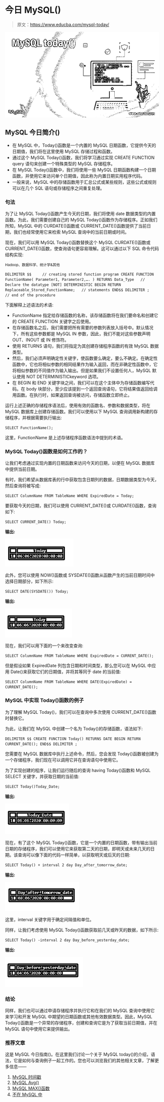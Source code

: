 # 今日 MySQL()

> 原文：<https://www.educba.com/mysql-today/>

![MySQL-today()](img/8efa49043b39c2e2b689442e523ee939.png)



## MySQL 今日简介()

*   在 MySQL 中，Today()函数是一个内置的 MySQL 日期函数，它提供今天的日期值，我们将在这里使用 MySQL 存储过程和函数。
*   通过这个 MySQL Today()函数，我们将学习通过实现 CREATE FUNCTION query 语句来创建一个特殊类型的 MySQL 存储程序。
*   在 MySQL Today()函数中，我们将使用一些 MySQL 日期函数构建一个日期函数，并使用它来访问单个日期值，因此称为内置日期实用程序代码。
*   一般来说，MySQL 中的存储函数用于汇总公式或某些规则，这些公式或规则可以在几个 SQL 语句或存储程序之间重复处理。

### 句法

为了让 MySQL Today()函数产生今天的日期，我们将使用 date 数据类型的内置函数。为此，我们需要创建自己的 MySQL Today()函数作为存储程序。正如我们所知，MySQL 中的 CURDATE()函数或 CURRENT_DATE()函数提供了当前日期，我们也经常使用它来检索 MySQL 查询中的当前日期或时间。

现在，我们可以用 MySQL Today()函数替换这个 MySQL CURDATE()函数或 CURRENT_DATE()函数，使查询语句更容易理解。这可以通过以下 SQL 命令代码结构实现:

<small>Hadoop、数据科学、统计学&其他</small>

`DELIMITER $$     // creating stored function program
CREATE FUNCTION FunctionName(
Parameter1,
Parameter2,….
)
RETURNS Data_Type   // Declare the datatype
[NOT] DETERMINISTIC
BEGIN
RETURN  Replaceable_Stored_FunctionName;   // statements
END$$
DELIMITER ;    // end of the procedure`

下面解释上述语法的术语:

*   FunctionName 指定给存储函数的名称，该存储函数将在我们要命名和创建它的 CREATE FUNCTION 关键字之后使用。
*   在存储函数名之后，我们需要把所有需要的参数列表放入括号中。默认情况下，所有这些参数都是 MySQL IN 参数，因此，我们不能对这些参数声明 OUT、INOUT 或 IN 修饰符。
*   使用 RETURNS 语句，我们将指定为其创建存储程序函数的有效 MySQL 数据类型。
*   然后，我们必须声明确定性关键字，使函数要么确定，要么不确定。在确定性函数中，它也将相似参数的相同结果作为输入返回，而在非确定性函数中，它将相似参数的不同值作为输入输出。但是如果我们不设置任何人，MySQL 默认使用 NOT DETERMINISTICkeyword 选项。
*   在 BEGIN 和 END 关键字块之间，我们可以在这个主体中为存储函数编写代码。在 body 块部分，至少应该提到一个返回查询语句，它将结果值返回给调用函数。在执行时，如果返回查询被访问，存储函数立即终止。

运行上述正确的存储程序语法后，使用有效的函数名、参数和数据类型，将在 MySQL 数据库上创建存储函数。我们可以使用以下 MySQL 查询调用新构建的存储程序，并根据需要执行输出:

`SELECT FunctionName();`

这里，FunctionName 是上述存储程序函数语法中提到的术语。

### MySQL Today()函数是如何工作的？

让我们考虑通过实现内置的日期函数来访问今天的日期，以便在 MySQL 数据库中提供当前日期。

有时，我们希望从数据库表的行中获取包含日期列的数据，日期数据类型为今天，然后查询将被写成:

`SELECT ColumnName FROM TableName WHERE ExpiredDate = Today;`

要获取今天的日期，我们可以使用 CURRENT_DATE()或 CURDATE()函数，查询如下:

`SELECT CURRENT_DATE() Today;`

**输出:**

![MySQL today() - 1](img/0e8ea38552aa88959ed3a3b725222aaf.png)



此外，您可以使用 NOW()函数或 SYSDATE()函数从函数产生的当前日期时间中选择日期部分，如下所示:

`SELECT DATE(SYSDATE()) Today;`

**输出:**

![MySQL today() - 2](img/7bf41063cea3c27c1b09518457a677f5.png)



现在，我们可以用下面的一个来改变查询:

`SELECT ColumnName FROM TableName WHERE ExpiredDate = CURRENT_DATE();`

但是假设如果 ExpiredDate 列包含日期和时间类型，那么您可以在 MySQL 中应用 Date()来获取它们的日期值，并将其等同于 date 的当前值:

`SELECT ColumnName FROM TableName WHERE DATE(ExpiredDate) = CURRENT_DATE();`

### MySQL 中实现 Today()函数的例子

为了理解 MySQL Today()，我们可以在查询中多次使用 CURRENT_DATE()函数时替换它。

为此，让我们在 MySQL 中创建一个名为 Today()的存储函数，语法如下:

`DELIMITER $$
CREATE FUNCTION Today()
RETURNS DATE
BEGIN
RETURN  CURRENT_DATE();
END$$
DELIMITER ;`

您需要在 MySQL 数据库中执行上述命令，然后，您会发现 Today()函数被创建为一个存储程序，我们现在可以调用它并在查询语句中使用它。

为了实现创建的程序，让我们运行随后的查询 having Today()函数和 MySQL SELECT 关键字，并获取日期的当前值:

`SELECT Today()Today_Date;`

**输出:**

![MySQL today() - 3](img/97f03801439d80591ab40791022ba6cd.png)



现在，有了这个 MySQL Today()函数，它是一个内置的日期函数，带有输出当前日期的存储程序，我们可以使用它来获取第二天的日期，即明天或未来几天的日期。该查询可以像下面的代码一样简单，以获取明天或后天的日期:

`SELECT Today() + interval 2 day Day_after_tomorrow_date;`

**输出:**

![MySQL today() - 4](img/868e9cb5ad1e2848f500a763c99c7078.png)



这里，interval 关键字用于确定间隔值和单位。

同样，让我们考虑使用 MySQL Today()函数获取前几天或昨天的数据，如下所示:

`SELECT Today() -interval 2 day Day_before_yesterday_date;`

**输出:**

![MySQL today() - 5](img/7e157e02a26648eb523936bde6a9b1d8.png)



### 结论

同样，我们也可以通过申请存储程序并执行它和在我们的 MySQL 查询中使用它来学习和开发 MySQL 中期望的日期函数或其他有效数据类型。因此，MySQL Today()函数是一个异常的存储程序，创建和查询它是为了获取当前日期值，并在 MySQL 语句中使用它来提供输出。

### 推荐文章

这是 MySQL 今日指南()。在这里我们讨论一个关于 MySQL today()的介绍，语法，它是如何与查询例子一起工作的。您也可以浏览我们的其他相关文章，了解更多信息——

1.  [MySQL 时间戳](https://www.educba.com/mysql-timestamp/)
2.  [MySQL Avg()](https://www.educba.com/mysql-avg/?source=leftnav)
3.  [MySQL MAX()函数](https://www.educba.com/mysql-max-function/?source=leftnav)
4.  [不在 MySQL 中](https://www.educba.com/not-in-mysql/?source=leftnav)





